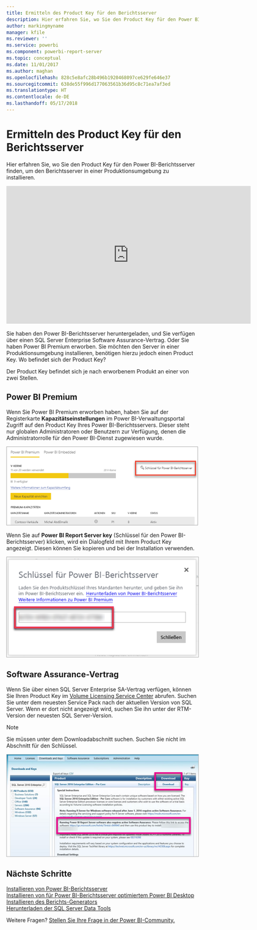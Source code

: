 ```yaml
---
title: Ermitteln des Product Key für den Berichtsserver
description: Hier erfahren Sie, wo Sie den Product Key für den Power BI-Berichtsserver finden, um den Berichtsserver in einer Produktionsumgebung zu installieren.
author: markingmyname
manager: kfile
ms.reviewer: ''
ms.service: powerbi
ms.component: powerbi-report-server
ms.topic: conceptual
ms.date: 11/01/2017
ms.author: maghan
ms.openlocfilehash: 828c5e8afc28b496b1920468097ce629fe646e37
ms.sourcegitcommit: 638de55f996d177063561b36d95c8c71ea7af3ed
ms.translationtype: HT
ms.contentlocale: de-DE
ms.lasthandoff: 05/17/2018
---
```

# <a name="how-to-find-your-report-server-product-key"></a>Ermitteln des Product Key für den Berichtsserver
Hier erfahren Sie, wo Sie den Product Key für den Power BI-Berichtsserver finden, um den Berichtsserver in einer Produktionsumgebung zu installieren.

<iframe width="640" height="360" src="https://www.youtube.com/embed/6CQnf-NGtpU?rel=0&amp;showinfo=0" frameborder="0" allowfullscreen></iframe>

Sie haben den Power BI-Berichtsserver heruntergeladen, und Sie verfügen über einen SQL Server Enterprise Software Assurance-Vertrag. Oder Sie haben Power BI Premium erworben. Sie möchten den Server in einer Produktionsumgebung installieren, benötigen hierzu jedoch einen Product Key. Wo befindet sich der Product Key? 

Der Product Key befindet sich je nach erworbenem Produkt an einer von zwei Stellen.

## <a name="purchased-power-bi-premium"></a>Power BI Premium
Wenn Sie Power BI Premium erworben haben, haben Sie auf der Registerkarte **Kapazitätseinstellungen** im Power BI-Verwaltungsportal Zugriff auf den Product Key Ihres Power BI-Berichtsservers. Dieser steht nur globalen Administratoren oder Benutzern zur Verfügung, denen die Administratorrolle für den Power BI-Dienst zugewiesen wurde.

![Schlüssel für den Power BI-Berichtsserver in den Premium-Einstellungen](media/find-product-key/pbirs-product-key.png)

Wenn Sie auf **Power BI Report Server key** (Schlüssel für den Power BI-Berichtsserver) klicken, wird ein Dialogfeld mit Ihrem Product Key angezeigt. Diesen können Sie kopieren und bei der Installation verwenden.

![Product Key für den Power BI-Berichtsserver](media/find-product-key/pbirs-product-key-dialog.png)

## <a name="purchased-software-assurance-agreeemnt"></a>Software Assurance-Vertrag
Wenn Sie über einen SQL Server Enterprise SA-Vertrag verfügen, können Sie Ihren Product Key im [Volume Licensing Service Center](https://www.microsoft.com/Licensing/servicecenter/) abrufen. Suchen Sie unter dem neuesten Service Pack nach der aktuellen Version von SQL Server. Wenn er dort nicht angezeigt wird, suchen Sie ihn unter der RTM-Version der neuesten SQL Server-Version.

> [!NOTE]
> Sie müssen unter dem Downloadabschnitt suchen. Suchen Sie nicht im Abschnitt für den Schlüssel.
> 
> 

![](media/find-product-key/vlsc-download.png "Volume Licensing Service Center")

## <a name="next-steps"></a>Nächste Schritte
[Installieren von Power BI-Berichtsserver](install-report-server.md)  
[Installieren von für Power BI-Berichtsserver optimiertem Power BI Desktop](install-powerbi-desktop.md)  
[Installieren des Berichts-Generators](https://docs.microsoft.com/sql/reporting-services/install-windows/install-report-builder)  
[Herunterladen der SQL Server Data Tools](http://go.microsoft.com/fwlink/?LinkID=616714)

Weitere Fragen? [Stellen Sie Ihre Frage in der Power BI-Community.](https://community.powerbi.com/)

